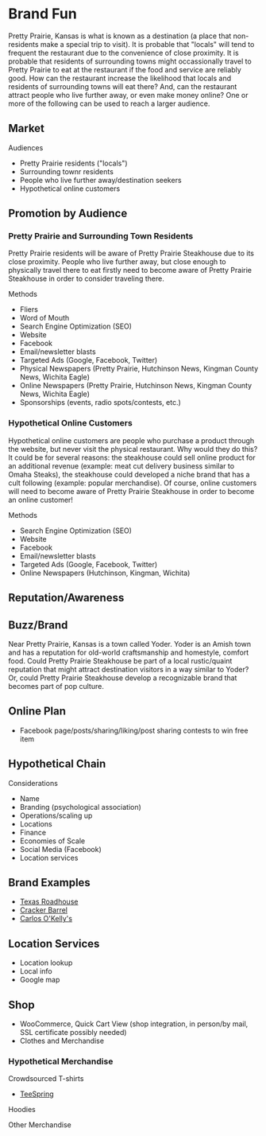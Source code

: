 # Brand Fun

Pretty Prairie, Kansas is what is known as a destination (a place that non-residents make a special trip to visit). It is probable that "locals" will tend to frequent the restaurant due to the convenience of close proximity. It is probable that residents of surrounding towns might occassionally travel to Pretty Prairie to eat at the restaurant if the food and service are reliably good. How can the restaurant increase the likelihood that locals and residents of surrounding towns will eat there? And, can the restaurant attract people who live further away, or even make money online? One or more of the following can be used to reach a larger audience.

## Market

Audiences
* Pretty Prairie residents ("locals")
* Surrounding townr residents
* People who live further away/destination seekers
* Hypothetical online customers

## Promotion by Audience

### Pretty Prairie and Surrounding Town Residents

Pretty Prairie residents will be aware of Pretty Prairie Steakhouse due to its close proximity. People who live further away, but close enough to physically travel there to eat firstly need to become aware of Pretty Prairie Steakhouse in order to consider traveling there. 

Methods
* Fliers
* Word of Mouth
* Search Engine Optimization (SEO)
* Website
* Facebook
* Email/newsletter blasts
* Targeted Ads (Google, Facebook, Twitter)
* Physical Newspapers (Pretty Prairie, Hutchinson News, Kingman County News, Wichita Eagle)
* Online Newspapers (Pretty Prairie, Hutchinson News, Kingman County News, Wichita Eagle)
* Sponsorships (events, radio spots/contests, etc.)

### Hypothetical Online Customers

Hypothetical online customers are people who purchase a product through the website, but never visit the physical restaurant. Why would they do this? It could be for several reasons: the steakhouse could sell online product for an additional revenue (example: meat cut delivery business similar to Omaha Steaks), the steakhouse could developed a niche brand that has a cult following (example: popular merchandise). Of course, online customers will need to become aware of Pretty Prairie Steakhouse in order to become an online customer! 

Methods
* Search Engine Optimization (SEO)
* Website
* Facebook
* Email/newsletter blasts
* Targeted Ads (Google, Facebook, Twitter)
* Online Newspapers (Hutchinson, Kingman, Wichita)




## Reputation/Awareness

## Buzz/Brand

Near Pretty Prairie, Kansas is a town called Yoder. Yoder is an Amish town and has a reputation for old-world craftsmanship and homestyle, comfort food. Could Pretty Prairie Steakhouse be part of a local rustic/quaint reputation that might attract destination visitors in a way similar to Yoder? Or, could Pretty Prairie Steakhouse develop a recognizable brand that becomes part of pop culture. 

## Online Plan

* Facebook page/posts/sharing/liking/post sharing contests to win free item

## Hypothetical Chain

Considerations
* Name
* Branding (psychological association)
* Operations/scaling up
* Locations
* Finance
* Economies of Scale
* Social Media (Facebook)
* Location services

## Brand Examples

* [Texas Roadhouse](https://www.texasroadhouse.com)
* [Cracker Barrel](https://www.crackerbarrel.com)
* [Carlos O'Kelly's](https://www.carlosokellys.com)

## Location Services

* Location lookup
* Local info
* Google map

## Shop

* WooCommerce, Quick Cart View (shop integration, in person/by mail, SSL certificate possibly needed)
* Clothes and Merchandise

### Hypothetical Merchandise

Crowdsourced T-shirts
* [TeeSpring](https://teespring.com)

Hoodies

Other Merchandise
